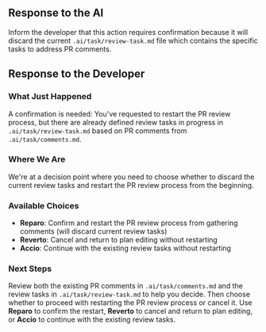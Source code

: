 ## Response to the AI

Inform the developer that this action requires confirmation because it will discard the current `.ai/task/review-task.md` file which contains the specific tasks to address PR comments.

## Response to the Developer

### What Just Happened

A confirmation is needed: You've requested to restart the PR review process, but there are already defined review tasks in progress in `.ai/task/review-task.md` based on PR comments from `.ai/task/comments.md`.

### Where We Are

We're at a decision point where you need to choose whether to discard the current review tasks and restart the PR review process from the beginning.

### Available Choices

- **Reparo**: Confirm and restart the PR review process from gathering comments (will discard current review tasks)
- **Reverto**: Cancel and return to plan editing without restarting
- **Accio**: Continue with the existing review tasks without restarting

### Next Steps

Review both the existing PR comments in `.ai/task/comments.md` and the review tasks in `.ai/task/review-task.md` to help you decide. Then choose whether to proceed with restarting the PR review process or cancel it. Use **Reparo** to confirm the restart, **Reverto** to cancel and return to plan editing, or **Accio** to continue with the existing review tasks.
